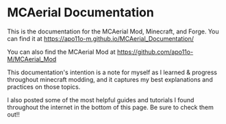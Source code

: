 # MCAerial Documentation

This is the documentation for the MCAerial Mod, Minecraft, and Forge. You can find it at https://apo11o-m.github.io/MCAerial_Documentation/

You can also find the MCAerial Mod at https://github.com/apo11o-M/MCAerial_Mod

This documentation's intention is a note for myself as I learned & progress throughout minecraft modding, and it captures my best explanations and practices on those topics.

I also posted some of the most helpful guides and tutorials I found throughout the internet in the bottom of this page. Be sure to check them out!!
